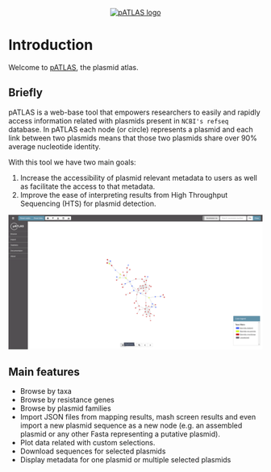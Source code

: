 <p align="center">
  <a href=#>
    <img height="200" width="400" title="pATLAS" alt="pATLAS logo"
    src="https://raw.githubusercontent.com/tiagofilipe12/pATLAS/master/docs/gitbook/images/pATLAS_black.png"/>
  </a>
  <br/>
</p>

# Introduction

Welcome to [pATLAS](http://www.patlas.site), the plasmid atlas.

## Briefly

pATLAS is a web-base tool that empowers researchers to easily and rapidly access
information related with plasmids present in `NCBI's refseq` database.
In pATLAS each node (or circle) represents
a plasmid and each link between two plasmids means that those two plasmids
share over 90% average nucleotide identity.

With this tool we have two main goals:

1. Increase the accessibility of plasmid relevant metadata to users as
well as facilitate the access to that metadata.
2. Improve the ease of interpreting results from High Throughput Sequencing
   (HTS) for plasmid detection.

![](gitbook/images/patlas.gif)


## Main features

* Browse by taxa
* Browse by resistance genes
* Browse by plasmid families
* Import JSON files from mapping results, mash screen results and even
import a new plasmid sequence as a new node (e.g. an assembled plasmid or any
other Fasta representing a putative plasmid).
* Plot data related with custom selections.
* Download sequences for selected plasmids
* Display metadata for one plasmid or multiple selected plasmids